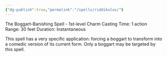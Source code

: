 ```yaml
---
{"dg-publish":true,"permalink":"/spells/riddikulus/"}
---
```


The Boggart-Banishing Spell - 1st-level Charm 
Casting Time: 1 action 
Range: 30 feet 
Duration: Instantaneous 

This spell has a very specific application: forcing a boggart to transform into a comedic version of its current form. Only a boggart may be targeted by this spell.